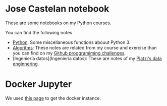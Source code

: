 Jose Castelan notebook
======================

These are some notebooks on my Python courses.

You can find the following notes
 
 - [Python](Python): Some miscellaneous functions abouut Python 3.
 - [Algoritms](Algoritms): These notes are related from my course and exercise than you can find on my [Github proggramiming challenges](https://github.com/je-castelan/Algorithms_Python).
 - [Ingeniería datos](Ingenieria datos): These are notes of my [Platzi's data enginnering](https://github.com/je-castelan/Apuntes-Ingenieria_Datos_Python).

# Docker Jupyter

We used [this page](https://towardsdatascience.com/jupyter-data-science-stack-docker-in-under-15-minutes-19d8f822bd45) to get the docker instance.
